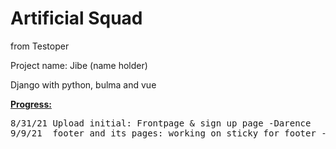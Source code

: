 # Artificial Squad

from Testoper

Project name: Jibe (name holder)

Django with python, bulma and vue

<strong><u>Progress:</u></strong>
<pre>
8/31/21 Upload initial: Frontpage & sign up page -Darence
9/9/21  footer and its pages: working on sticky for footer -Darence

</pre>